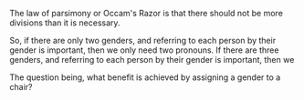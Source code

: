The law of parsimony or Occam's Razor is that there should not be more divisions than it is necessary.

So, if there are only two genders, and referring to each person by their gender is important, then we only need two pronouns. 
If there are three genders, and referring to each person by their gender is important, then we 



The question being, what benefit is achieved by assigning a gender to a chair?